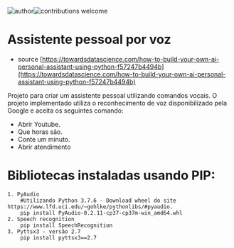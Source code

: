 ![author](https://img.shields.io/badge/author-titocampos-red.svg)![contributions welcome](https://img.shields.io/badge/contributions-welcome-brightgreen.svg?style=flat)

# Assistente pessoal por voz
- source [https://towardsdatascience.com/how-to-build-your-own-ai-personal-assistant-using-python-f57247b4494b](https://towardsdatascience.com/how-to-build-your-own-ai-personal-assistant-using-python-f57247b4494b)

Projeto para criar um assistente pessoal utilizando comandos vocais.
O projeto implementado utiliza o reconhecimento de voz disponibilizado pela Google e aceita os seguintes comando:
 - Abrir Youtube.
 - Que horas são.
 - Conte um minuto.
 - Abrir atendimento

# Bibliotecas instaladas usando PIP:
	
	1. PyAudio
		#Utilizando Python 3.7.6 - Download wheel do site https://www.lfd.uci.edu/~gohlke/pythonlibs/#pyaudio.
	    pip install PyAudio‑0.2.11‑cp37‑cp37m‑win_amd64.whl
	2. Speech recognition
		pip install SpeechRecognition
	3. Pyttsx3 - versão 2.7
	    pip install pyttsx3==2.7
